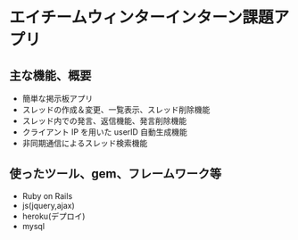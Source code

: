 # エイチームウィンターインターン課題アプリ

## 主な機能、概要

- 簡単な掲示板アプリ
- スレッドの作成＆変更、一覧表示、スレッド削除機能
- スレッド内での発言、返信機能、発言削除機能
- クライアント IP を用いた userID 自動生成機能
- 非同期通信によるスレッド検索機能

## 使ったツール、gem、フレームワーク等

- Ruby on Rails
- js(jquery,ajax)
- heroku(デプロイ)
- mysql
